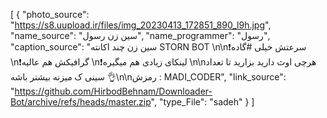 [
  {
    "photo_source": "https://s8.uupload.ir/files/img_20230413_172851_890_l9h.jpg",
    "name_source": "سین زن رسول",
    "name_programmer": "رسول",
    "caption_source": "سین زن چند اکانته STORN BOT  \n\n❗️سرعتش خیلی #گاده \n❗️گرافیکش هم عالیه \n❗️لینکای زیادی هم میگیره \n\nهرچی اوث دارید بزارید تا تعداد سینی ک میزنه بیشتر باشه 👌\n\nرمزش : MADI_CODER",
    "link_source": "https://github.com/HirbodBehnam/Downloader-Bot/archive/refs/heads/master.zip",
    "type_File": "sadeh"
  }
]
